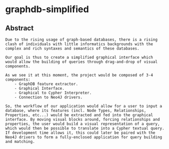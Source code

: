 # graphdb-simplified

## Abstract

    Due to the rising usage of graph-based databases, there is a rising clash of individuals with little informatics backgrounds with the complex and rich syntaxes and semantics of these databases.

    Our goal is thus to create a simplified graphical interface which would allow the building of queries through drag-and-drop of visual components.

    As we see it at this moment, the project would be composed of 3-4 components:
        - GraphDB feature extractor.
        - Graphical Interface.
        - Graphical to Cypher Interpreter.
        - Connection to Neo4J drivers.

    So, the workflow of our application would allow for a user to input a database, where its features (incl. Node Types, Relationships, Properties, etc...) would be extracted and fed into the graphical interface. By moving visual blocks around, forcing relationships and properties, the user would build a visual representation of a query, which would then be possible to translate into a Cypher textual query.
    If development time allows it, this could later be paired with the Neo4J drivers to form a fully-enclosed application for query building and matching.